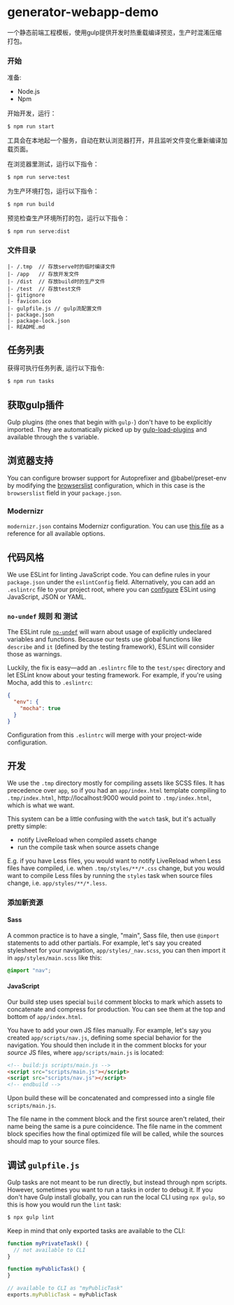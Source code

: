 # generator-webapp-demo
一个静态前端工程模板，使用gulp提供开发时热重载编译预览，生产时混淆压缩打包。
### 开始

准备:

* Node.js
* Npm

开始开发，运行：

```shell
$ npm run start
```

工具会在本地起一个服务，自动在默认浏览器打开，并且监听文件变化重新编译加载页面。

在浏览器里测试，运行以下指令：

```shell
$ npm run serve:test
```

为生产环境打包，运行以下指令：

```shell
$ npm run build
```

预览检查生产环境所打的包，运行以下指令：

```shell
$ npm run serve:dist
```

### 文件目录

```text
|- /.tmp  // 存放serve时的临时编译文件
|- /app   // 存放开发文件
|- /dist  // 存放build时的生产文件
|- /test  // 存放test文件
|- gitignore
|- favicon.ico
|- gulpfile.js // gulp流配置文件
|- package.json
|- package-lock.json
|- README.md
```

## 任务列表

获得可执行任务列表, 运行以下指令:

```sh
$ npm run tasks
```

## 获取gulp插件

Gulp plugins (the ones that begin with `gulp-`) don't have to be explicitly imported. They are automatically picked up by [gulp-load-plugins] and available through the `$` variable.

## 浏览器支持

You can configure browser support for Autoprefixer and @babel/preset-env by modifying the [browserslist] configuration, which in this case is the `browserslist` field in your `package.json`.

### Modernizr

`modernizr.json` contains Modernizr configuration. You can use [this file][modernizr-config-all] as a reference for all available options.

## 代码风格

We use ESLint for linting JavaScript code. You can define rules in your `package.json` under the `eslintConfig` field. Alternatively, you can add an `.eslintrc` file to your project root, where you can [configure][eslint-config] ESLint using JavaScript, JSON or YAML.

###  `no-undef` 规则 和 测试

The ESLint rule [`no-undef`][no-undef] will warn about usage of explicitly undeclared variables and functions. Because our tests use global functions like `describe` and `it` (defined by the testing framework), ESLint will consider those as warnings.

Luckily, the fix is easy—add an `.eslintrc` file to the `test/spec` directory and let ESLint know about your testing framework. For example, if you're using Mocha, add this to `.eslintrc`:

```json
{
  "env": {
    "mocha": true
  }
}
```

Configuration from this `.eslintrc` will merge with your project-wide configuration.

## 开发

We use the `.tmp` directory mostly for compiling assets like SCSS files. It has precedence over `app`, so if you had an `app/index.html` template compiling to `.tmp/index.html`, http://localhost:9000 would point to `.tmp/index.html`, which is what we want.

This system can be a little confusing with the `watch` task, but it's actually pretty simple:

* notify LiveReload when compiled assets change
* run the compile task when source assets change

E.g. if you have Less files, you would want to notify LiveReload when Less files have compiled, i.e. when `.tmp/styles/**/*.css` change, but you would want to compile Less files by running the `styles` task when source files change, i.e. `app/styles/**/*.less`.

### 添加新资源

#### Sass

A common practice is to have a single, "main", Sass file, then use `@import` statements to add other partials. For example, let's say you created stylesheet for your navigation, `app/styles/_nav.scss`, you can then import it in `app/styles/main.scss` like this:

```scss
@import "nav";
```

#### JavaScript

Our build step uses special `build` comment blocks to mark which assets to concatenate and compress for production. You can see them at the top and bottom of `app/index.html`.

You have to add your own JS files manually. For example, let's say you created `app/scripts/nav.js`, defining some special behavior for the navigation. You should then include it in the comment blocks for your _source_ JS files, where `app/scripts/main.js` is located:

```html
<!-- build:js scripts/main.js -->
<script src="scripts/main.js"></script>
<script src="scripts/nav.js"></script>
<!-- endbuild -->
```

Upon build these will be concatenated and compressed into a single file `scripts/main.js`.

The file name in the comment block and the first source aren't related, their name being the same is a pure coincidence. The file name in the comment block specifies how the final optimized file will be called, while the sources should map to your source files.

## 调试 `gulpfile.js`

Gulp tasks are not meant to be run directly, but instead through npm scripts. However, sometimes you want to run a tasks in order to debug it. If you don't have Gulp install globally, you can run the local CLI using `npx gulp`, so this is how you would run the `lint` task:

```sh
$ npx gulp lint
```

Keep in mind that only exported tasks are available to the CLI:

```js
function myPrivateTask() {
  // not available to CLI
}

function myPublicTask() {
}

// available to CLI as "myPublicTask"
exports.myPublicTask = myPublicTask
```

[gulp]: https://github.com/gulpjs/gulp
[gulp-docs]: https://gulpjs.com/docs/en/getting-started/quick-start
[yo]: https://github.com/yeoman/yo
[gulp-load-plugins]: https://github.com/jackfranklin/gulp-load-plugins
[browserslist]: https://github.com/browserslist/browserslist
[modernizr-config-all]: https://github.com/Modernizr/Modernizr/blob/master/lib/config-all.json
[eslint-config]: https://eslint.org/docs/user-guide/configuring
[no-undef]: https://eslint.org/docs/rules/no-undef
